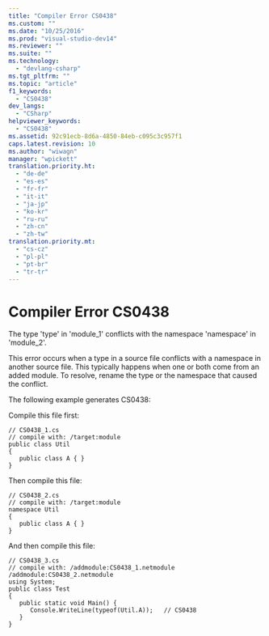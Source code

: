 ```yaml
---
title: "Compiler Error CS0438"
ms.custom: ""
ms.date: "10/25/2016"
ms.prod: "visual-studio-dev14"
ms.reviewer: ""
ms.suite: ""
ms.technology: 
  - "devlang-csharp"
ms.tgt_pltfrm: ""
ms.topic: "article"
f1_keywords: 
  - "CS0438"
dev_langs: 
  - "CSharp"
helpviewer_keywords: 
  - "CS0438"
ms.assetid: 92c91ecb-8d6a-4850-84eb-c095c3c957f1
caps.latest.revision: 10
ms.author: "wiwagn"
manager: "wpickett"
translation.priority.ht: 
  - "de-de"
  - "es-es"
  - "fr-fr"
  - "it-it"
  - "ja-jp"
  - "ko-kr"
  - "ru-ru"
  - "zh-cn"
  - "zh-tw"
translation.priority.mt: 
  - "cs-cz"
  - "pl-pl"
  - "pt-br"
  - "tr-tr"
---
```

# Compiler Error CS0438
The type 'type' in 'module_1' conflicts with the namespace 'namespace' in 'module_2'.  
  
 This error occurs when a type in a source file conflicts with a namespace in another source file. This typically happens when one or both come from an added module. To resolve, rename the type or the namespace that caused the conflict.  
  
 The following example generates CS0438:  
  
 Compile this file first:  
  
```  
// CS0438_1.cs  
// compile with: /target:module  
public class Util  
{  
   public class A { }  
}  
```  
  
 Then compile this file:  
  
```  
// CS0438_2.cs  
// compile with: /target:module  
namespace Util   
{  
   public class A { }  
}  
```  
  
 And then compile this file:  
  
```  
// CS0438_3.cs  
// compile with: /addmodule:CS0438_1.netmodule /addmodule:CS0438_2.netmodule  
using System;  
public class Test  
{  
   public static void Main() {  
      Console.WriteLine(typeof(Util.A));   // CS0438  
   }  
}  
  
```
